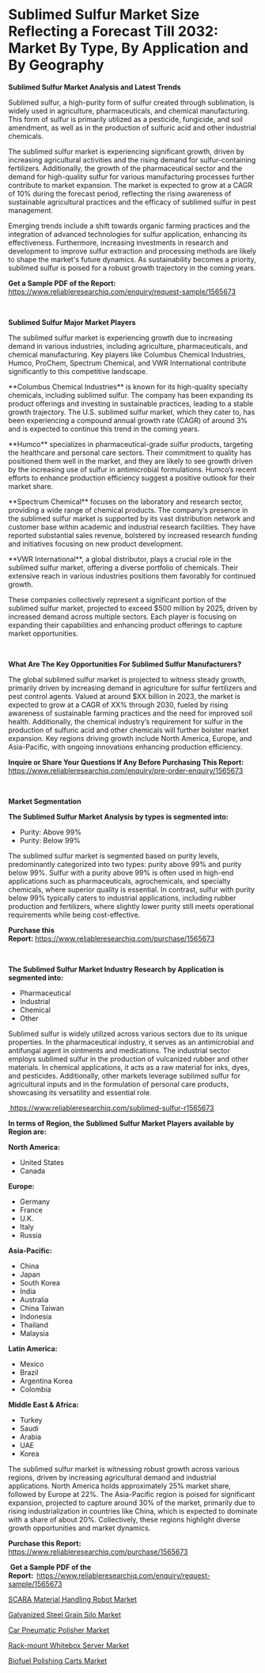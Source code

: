 <p><h1>Sublimed Sulfur Market Size Reflecting a Forecast Till 2032: Market By Type, By Application and By Geography</h1></p><p><strong>Sublimed Sulfur Market Analysis and Latest Trends</strong></p>
<p><p>Sublimed sulfur, a high-purity form of sulfur created through sublimation, is widely used in agriculture, pharmaceuticals, and chemical manufacturing. This form of sulfur is primarily utilized as a pesticide, fungicide, and soil amendment, as well as in the production of sulfuric acid and other industrial chemicals. </p><p>The sublimed sulfur market is experiencing significant growth, driven by increasing agricultural activities and the rising demand for sulfur-containing fertilizers. Additionally, the growth of the pharmaceutical sector and the demand for high-quality sulfur for various manufacturing processes further contribute to market expansion. The market is expected to grow at a CAGR of 10% during the forecast period, reflecting the rising awareness of sustainable agricultural practices and the efficacy of sublimed sulfur in pest management.</p><p>Emerging trends include a shift towards organic farming practices and the integration of advanced technologies for sulfur application, enhancing its effectiveness. Furthermore, increasing investments in research and development to improve sulfur extraction and processing methods are likely to shape the market's future dynamics. As sustainability becomes a priority, sublimed sulfur is poised for a robust growth trajectory in the coming years.</p></p>
<p><strong>Get a Sample PDF of the Report:&nbsp;</strong> <a href="https://www.reliableresearchiq.com/enquiry/request-sample/1565673?utm_campaign=3570&utm_medium=2&utm_source=Github&utm_content=ia&utm_term=31032025&utm_id=sublimed-sulfur">https://www.reliableresearchiq.com/enquiry/request-sample/1565673</a></p>
<p>&nbsp;</p>
<p><strong>Sublimed Sulfur Major Market Players</strong></p>
<p><p>The sublimed sulfur market is experiencing growth due to increasing demand in various industries, including agriculture, pharmaceuticals, and chemical manufacturing. Key players like Columbus Chemical Industries, Humco, ProChem, Spectrum Chemical, and VWR International contribute significantly to this competitive landscape.</p><p>**Columbus Chemical Industries** is known for its high-quality specialty chemicals, including sublimed sulfur. The company has been expanding its product offerings and investing in sustainable practices, leading to a stable growth trajectory. The U.S. sublimed sulfur market, which they cater to, has been experiencing a compound annual growth rate (CAGR) of around 3% and is expected to continue this trend in the coming years.</p><p>**Humco** specializes in pharmaceutical-grade sulfur products, targeting the healthcare and personal care sectors. Their commitment to quality has positioned them well in the market, and they are likely to see growth driven by the increasing use of sulfur in antimicrobial formulations. Humco’s recent efforts to enhance production efficiency suggest a positive outlook for their market share.</p><p>**Spectrum Chemical** focuses on the laboratory and research sector, providing a wide range of chemical products. The company’s presence in the sublimed sulfur market is supported by its vast distribution network and customer base within academic and industrial research facilities. They have reported substantial sales revenue, bolstered by increased research funding and initiatives focusing on new product development.</p><p>**VWR International**, a global distributor, plays a crucial role in the sublimed sulfur market, offering a diverse portfolio of chemicals. Their extensive reach in various industries positions them favorably for continued growth.</p><p>These companies collectively represent a significant portion of the sublimed sulfur market, projected to exceed $500 million by 2025, driven by increased demand across multiple sectors. Each player is focusing on expanding their capabilities and enhancing product offerings to capture market opportunities.</p></p>
<p>&nbsp;</p>
<p><strong>What Are The Key Opportunities For Sublimed Sulfur Manufacturers?</strong></p>
<p><p>The global sublimed sulfur market is projected to witness steady growth, primarily driven by increasing demand in agriculture for sulfur fertilizers and pest control agents. Valued at around $XX billion in 2023, the market is expected to grow at a CAGR of XX% through 2030, fueled by rising awareness of sustainable farming practices and the need for improved soil health. Additionally, the chemical industry’s requirement for sulfur in the production of sulfuric acid and other chemicals will further bolster market expansion. Key regions driving growth include North America, Europe, and Asia-Pacific, with ongoing innovations enhancing production efficiency.</p></p>
<p><strong>Inquire or Share Your Questions If Any Before Purchasing This Report:</strong> <a href="https://www.reliableresearchiq.com/enquiry/pre-order-enquiry/1565673?utm_campaign=3570&utm_medium=2&utm_source=Github&utm_content=ia&utm_term=31032025&utm_id=sublimed-sulfur">https://www.reliableresearchiq.com/enquiry/pre-order-enquiry/1565673</a></p>
<p>&nbsp;</p>
<p><strong>Market Segmentation</strong></p>
<p><strong>The Sublimed Sulfur Market Analysis by types is segmented into:</strong></p>
<p><ul><li>Purity: Above 99%</li><li>Purity: Below 99%</li></ul></p>
<p><p>The sublimed sulfur market is segmented based on purity levels, predominantly categorized into two types: purity above 99% and purity below 99%. Sulfur with a purity above 99% is often used in high-end applications such as pharmaceuticals, agrochemicals, and specialty chemicals, where superior quality is essential. In contrast, sulfur with purity below 99% typically caters to industrial applications, including rubber production and fertilizers, where slightly lower purity still meets operational requirements while being cost-effective.</p></p>
<p><strong>Purchase this Report:&nbsp;</strong><a href="https://www.reliableresearchiq.com/purchase/1565673?utm_campaign=3570&utm_medium=2&utm_source=Github&utm_content=ia&utm_term=31032025&utm_id=sublimed-sulfur">https://www.reliableresearchiq.com/purchase/1565673</a></p>
<p>&nbsp;</p>
<p><strong>The Sublimed Sulfur Market Industry Research by Application is segmented into:</strong></p>
<p><ul><li>Pharmaceutical</li><li>Industrial</li><li>Chemical</li><li>Other</li></ul></p>
<p><p>Sublimed sulfur is widely utilized across various sectors due to its unique properties. In the pharmaceutical industry, it serves as an antimicrobial and antifungal agent in ointments and medications. The industrial sector employs sublimed sulfur in the production of vulcanized rubber and other materials. In chemical applications, it acts as a raw material for inks, dyes, and pesticides. Additionally, other markets leverage sublimed sulfur for agricultural inputs and in the formulation of personal care products, showcasing its versatility and essential role.</p></p>
<p><a href="https://www.reliableresearchiq.com/sublimed-sulfur-r1565673?utm_campaign=3570&utm_medium=2&utm_source=Github&utm_content=ia&utm_term=31032025&utm_id=sublimed-sulfur">&nbsp;https://www.reliableresearchiq.com/sublimed-sulfur-r1565673</a></p>
<p><strong>In terms of Region, the Sublimed Sulfur Market Players available by Region are:</strong></p>
<p>
    <p> <strong> North America: </strong>
        <ul>
            <li>United States</li>
            <li>Canada</li>
        </ul>
        </p> 
    <p> <strong> Europe: </strong>
        <ul>
            <li>Germany</li>
            <li>France</li>
            <li>U.K.</li>
            <li>Italy</li>
            <li>Russia</li>
        </ul>
        </p> 
    <p> <strong> Asia-Pacific: </strong>
        <ul>
            <li>China</li>
            <li>Japan</li>
            <li>South Korea</li>
            <li>India</li>
            <li>Australia</li>
            <li>China Taiwan</li>
            <li>Indonesia</li>
            <li>Thailand</li>
            <li>Malaysia</li>
        </ul>
        </p> 
    <p> <strong> Latin America: </strong>
        <ul>
            <li>Mexico</li>
            <li>Brazil</li>
            <li>Argentina Korea</li>
            <li>Colombia</li>
        </ul>
        </p> 
    <p> <strong> Middle East & Africa: </strong>
        <ul>
            <li>Turkey</li>
            <li>Saudi</li>
            <li>Arabia</li>
            <li>UAE</li>
            <li>Korea</li>
        </ul>
    </p>
    </p>
<p><p>The sublimed sulfur market is witnessing robust growth across various regions, driven by increasing agricultural demand and industrial applications. North America holds approximately 25% market share, followed by Europe at 22%. The Asia-Pacific region is poised for significant expansion, projected to capture around 30% of the market, primarily due to rising industrialization in countries like China, which is expected to dominate with a share of about 20%. Collectively, these regions highlight diverse growth opportunities and market dynamics.</p></p>
<p><strong>Purchase this Report: </strong><a href="https://www.reliableresearchiq.com/purchase/1565673?utm_campaign=3570&utm_medium=2&utm_source=Github&utm_content=ia&utm_term=31032025&utm_id=sublimed-sulfur">https://www.reliableresearchiq.com/purchase/1565673</a></p>
<p>&nbsp;<strong>Get a Sample PDF of the Report:&nbsp;&nbsp;</strong><a href="https://www.reliableresearchiq.com/enquiry/request-sample/1565673?utm_campaign=3570&utm_medium=2&utm_source=Github&utm_content=ia&utm_term=31032025&utm_id=sublimed-sulfur">https://www.reliableresearchiq.com/enquiry/request-sample/1565673</a></p>
<p><strong></strong></p>
<p><p><a href="https://www.linkedin.com/pulse/tracking-emerging-trends-scara-material-handling-robot-market-zpcwf?utm_campaign=3570&utm_medium=2&utm_source=Github&utm_content=ia&utm_term=31032025&utm_id=sublimed-sulfur">SCARA Material Handling Robot Market</a></p><p><a href="https://www.linkedin.com/pulse/revenue-analysis-growth-forecast-galvanized-steel-grain-d3sjf?utm_campaign=3570&utm_medium=2&utm_source=Github&utm_content=ia&utm_term=31032025&utm_id=sublimed-sulfur">Galvanized Steel Grain Silo Market</a></p><p><a href="https://www.linkedin.com/pulse/car-pneumatic-polisher-market-outlook-forecast-from-2025-w6mnf?utm_campaign=3570&utm_medium=2&utm_source=Github&utm_content=ia&utm_term=31032025&utm_id=sublimed-sulfur">Car Pneumatic Polisher Market</a></p><p><a href="https://www.linkedin.com/pulse/rack-mount-whitebox-server-market-dynamics-2025-2032-projected-j0tuf?utm_campaign=3570&utm_medium=2&utm_source=Github&utm_content=ia&utm_term=31032025&utm_id=sublimed-sulfur">Rack-mount Whitebox Server Market</a></p><p><a href="https://www.linkedin.com/pulse/118-cagr-biofuel-polishing-carts-market-2025-2032-growth-rxdff?utm_campaign=3570&utm_medium=2&utm_source=Github&utm_content=ia&utm_term=31032025&utm_id=sublimed-sulfur">Biofuel Polishing Carts Market</a></p></p>